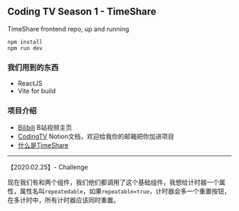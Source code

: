 ## Coding TV Season 1 - TimeShare

TimeShare frontend repo, up and running

```
npm install
npm run dev
```

### 我们用到的东西
* ReactJS
* Vite for build

### 项目介绍
* [Bilibili](https://space.bilibili.com/588977169) B站视频主页
* [CodingTV](https://codingtv.notion.site/)  Notion文档，欢迎给我你的邮箱把你加进项目
* [什么是TimeShare](https://codingtv.notion.site/Episode-0-Plan-TimeShare-29989e0ac0f148139491ce93f6cea830)

--- 

【2020.02.25】- Challenge

现在我们有<TimeSingle />和<TimeMultiple />两个组件，我们他们都调用了<TimerController />这个基础组件，我想给计时器一个属性，属性名叫`repeatedable`，如果`repeatable=true`，计时器会多一个重置按钮，在多计时中，所有计时器应该同时重置。
